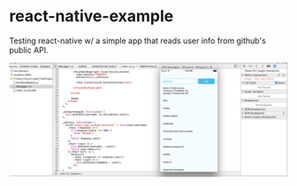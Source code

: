 # react-native-example

Testing react-native w/ a simple app that reads user info from github's public API.

![screenshot](screenie.png)
